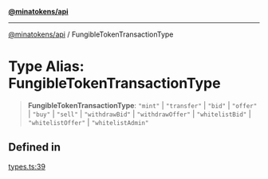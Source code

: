 [**@minatokens/api**](../README.md)

***

[@minatokens/api](../globals.md) / FungibleTokenTransactionType

# Type Alias: FungibleTokenTransactionType

> **FungibleTokenTransactionType**: `"mint"` \| `"transfer"` \| `"bid"` \| `"offer"` \| `"buy"` \| `"sell"` \| `"withdrawBid"` \| `"withdrawOffer"` \| `"whitelistBid"` \| `"whitelistOffer"` \| `"whitelistAdmin"`

## Defined in

[types.ts:39](https://github.com/zkcloudworker/minatokens-lib/blob/main/packages/api/src/types.ts#L39)
